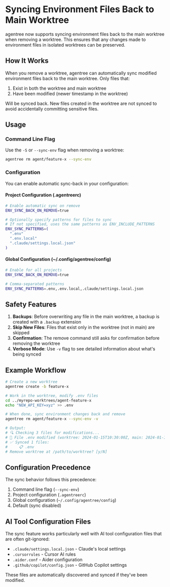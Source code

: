 # Syncing Environment Files Back to Main Worktree

agentree now supports syncing environment files back to the main worktree when removing a worktree. This ensures that any changes made to environment files in isolated worktrees can be preserved.

## How It Works

When you remove a worktree, agentree can automatically sync modified environment files back to the main worktree. Only files that:
1. Exist in both the worktree and main worktree
2. Have been modified (newer timestamp in the worktree)

Will be synced back. New files created in the worktree are not synced to avoid accidentally committing sensitive files.

## Usage

### Command Line Flag

Use the `-S` or `--sync-env` flag when removing a worktree:

```bash
agentree rm agent/feature-x --sync-env
```

### Configuration

You can enable automatic sync-back in your configuration:

#### Project Configuration (.agentreerc)

```bash
# Enable automatic sync on remove
ENV_SYNC_BACK_ON_REMOVE=true

# Optionally specify patterns for files to sync
# If not specified, uses the same patterns as ENV_INCLUDE_PATTERNS
ENV_SYNC_PATTERNS=(
  ".env"
  ".env.local"
  ".claude/settings.local.json"
)
```

#### Global Configuration (~/.config/agentree/config)

```bash
# Enable for all projects
ENV_SYNC_BACK_ON_REMOVE=true

# Comma-separated patterns
ENV_SYNC_PATTERNS=.env,.env.local,.claude/settings.local.json
```

## Safety Features

1. **Backups**: Before overwriting any file in the main worktree, a backup is created with a `.backup` extension
2. **Skip New Files**: Files that exist only in the worktree (not in main) are skipped
3. **Confirmation**: The remove command still asks for confirmation before removing the worktree
4. **Verbose Mode**: Use `-v` flag to see detailed information about what's being synced

## Example Workflow

```bash
# Create a new worktree
agentree create -b feature-x

# Work in the worktree, modify .env files
cd ../myrepo-worktrees/agent-feature-x
echo "NEW_API_KEY=xyz" >> .env

# When done, sync environment changes back and remove
agentree rm agent/feature-x --sync-env -v

# Output:
# 🔍 Checking 3 files for modifications...
# 📝 File .env modified (worktree: 2024-01-15T10:30:00Z, main: 2024-01-15T09:00:00Z)
# ✅ Synced 1 files:
#     📋 .env
# Remove worktree at /path/to/worktree? [y/N]
```

## Configuration Precedence

The sync behavior follows this precedence:
1. Command line flag (`--sync-env`)
2. Project configuration (`.agentreerc`)
3. Global configuration (`~/.config/agentree/config`)
4. Default (sync disabled)

## AI Tool Configuration Files

The sync feature works particularly well with AI tool configuration files that are often git-ignored:

- `.claude/settings.local.json` - Claude's local settings
- `.cursorrules` - Cursor AI rules
- `.aider.conf` - Aider configuration
- `.github/copilot/config.json` - GitHub Copilot settings

These files are automatically discovered and synced if they've been modified.